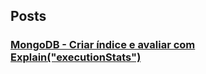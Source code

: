 ## Posts ##
### [MongoDB - Criar índice e avaliar com Explain("executionStats")](amyportela.github.io/_posts/mongodb-index-explain.md)
